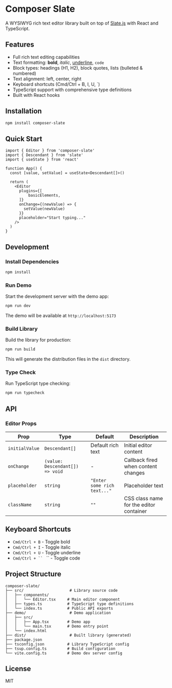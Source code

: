 # Composer Slate

A WYSIWYG rich text editor library built on top of [Slate.js](https://www.slatejs.org/) with React and TypeScript.

## Features

- Full rich text editing capabilities
- Text formatting: **bold**, *italic*, <u>underline</u>, `code`
- Block types: headings (H1, H2), block quotes, lists (bulleted & numbered)
- Text alignment: left, center, right
- Keyboard shortcuts (Cmd/Ctrl + B, I, U, `)
- TypeScript support with comprehensive type definitions
- Built with React hooks

## Installation

```bash
npm install composer-slate
```

## Quick Start

```tsx
import { Editor } from 'composer-slate'
import { Descendant } from 'slate'
import { useState } from 'react'

function App() {
  const [value, setValue] = useState<Descendant[]>()

  return (
    <Editor
      plugins={[
          basicElements,
      ]}
      onChange={(newValue) => {
        setValue(newValue)
      }}
      placeholder="Start typing..."
    />
  )
}
```

## Development

### Install Dependencies

```bash
npm install
```

### Run Demo

Start the development server with the demo app:

```bash
npm run dev
```

The demo will be available at `http://localhost:5173`

### Build Library

Build the library for production:

```bash
npm run build
```

This will generate the distribution files in the `dist` directory.

### Type Check

Run TypeScript type checking:

```bash
npm run typecheck
```

## API

### Editor Props

| Prop | Type | Default | Description |
|------|------|---------|-------------|
| `initialValue` | `Descendant[]` | Default rich text | Initial editor content |
| `onChange` | `(value: Descendant[]) => void` | - | Callback fired when content changes |
| `placeholder` | `string` | `"Enter some rich text..."` | Placeholder text |
| `className` | `string` | `""` | CSS class name for the editor container |

## Keyboard Shortcuts

- `Cmd/Ctrl + B` - Toggle bold
- `Cmd/Ctrl + I` - Toggle italic
- `Cmd/Ctrl + U` - Toggle underline
- `Cmd/Ctrl + `` ` `` - Toggle code

## Project Structure

```
composer-slate/
├── src/                    # Library source code
│   ├── components/
│   │   └── Editor.tsx     # Main editor component
│   ├── types.ts           # TypeScript type definitions
│   └── index.ts           # Public API exports
├── demo/                   # Demo application
│   ├── src/
│   │   ├── App.tsx        # Demo app
│   │   └── main.tsx       # Demo entry point
│   └── index.html
├── dist/                   # Built library (generated)
├── package.json
├── tsconfig.json          # Library TypeScript config
├── tsup.config.ts         # Build configuration
└── vite.config.ts         # Demo dev server config
```

## License

MIT
